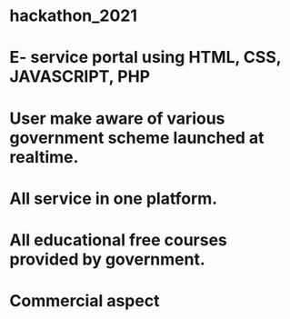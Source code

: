 # hackathon_2021


# E- service portal using HTML, CSS, JAVASCRIPT, PHP
# User make aware of various government scheme launched at realtime.
# All service in one platform.
# All educational free courses provided by government.

# Commercial aspect
